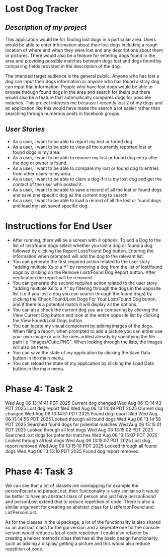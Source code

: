 # **Lost Dog Tracker**

## ***Description of my project***

This application would be for finding lost dogs in a particular area. Users would be able to enter information about their lost dogs including a rough location of where and when they were lost and any descriptions about them or pictures. There would also be a feature for entering dogs found in the area and providing possible matches between dogs lost and dogs found by comparing fields provided in the description of the dog. 

The intended target audience is the general public. Anyone who has lost a dog can input their dogs information or anyone who has found a stray dog can input that information. People who have lost dogs would be able to browse through found dogs in the area and search for theirs but there would also be a feature that automatically compares dogs for possible matches. This project interests me because I recently lost 2 of my dogs and an application like this would have made the search a lot easier rather than searching through numerous posts in facebook groups. 

## ***User Stories***

- As a user, I want to be able to report my lost or found dog.
- As a user, I want to be able to view all the currently reported lost or found dogs in my area. 
- As a user, I want to be able to remove my lost or found dog entry after the dog or owner is found. 
- As a user, I want to be able to compare my lost or found dog to entries from other users in my area. 
- As a user, I want to be able to claim a dog if it is my lost dog and get the contact of the user who posted it. 
- As a user, I want to be able to save a record of all the lost or found dogs and save one specific dog as the current dog to search.
- As a user, I want to be able to load a record of all the lost or found dogs and load my last saved specific dog.

# Instructions for End User
 - After running, there will be a screen with 4 options. To add a Dog to the list of lost/found dogs select whether you lost a dog or found a dog followed by clicking the  Report Lost/Found Dog button. Entering the information when prompted will add the dog to the relevant list. 
 - You can generate the first required action related to the user story "adding multiple Xs to a Y" by removing a dog from the list of lost/found dogs by clicking on the Remove Lost/Found Dog Report button. After verification the report will be removed. 
 - You can generate the second required action related to the user story "adding multiple Xs to a Y" by filtering through the dogs in the opposite list (i.e if you lost a dog you can search through the found dogs) by clicking the Check Found/Lost Dogs For Your Lost/Found Dog button, and if there is a potential match it will display all the options.
 - You can also check the current dog you are comparing by clicking the View Current Dog button and look at the entire opposite list by clicking the View Found/Lost Dogs button.
 - You can locate my visual component by adding images of the dogs. When filing a report, when prompted to add a picture you can either use your own image or use the ones added already by specifying the file path i.e "Images/Cutie.PNG". When looking through the lists, the images will also be there. 
 - You can save the state of my application by clicking the Save Data button in the main menu.
 - You can reload the state of my application by clicking the Load Data button in the main menu.

 # Phase 4: Task 2

 Wed Aug 06 13:14:41 PDT 2025
 Current dog changed
 Wed Aug 06 13:14:43 PDT 2025
 Lost dog report filed
 Wed Aug 06 13:14:49 PDT 2025
 Current dog changed
 Wed Aug 06 13:14:51 PDT 2025
 Found dog report filed
 Wed Aug 06 13:14:56 PDT 2025
 Looked through all found dogs
 Wed Aug 06 13:14:58 PDT 2025
 Searched found dogs for potential matches
 Wed Aug 06 13:15:01 PDT 2025
 Looked through all lost dogs
 Wed Aug 06 13:15:02 PDT 2025
 Searched lost dogs for potential matches
 Wed Aug 06 13:15:07 PDT 2025
 Looked through all lost dogs
 Wed Aug 06 13:15:07 PDT 2025
 Lost dog report removed
 Wed Aug 06 13:15:10 PDT 2025
 Looked through all found dogs
 Wed Aug 06 13:15:10 PDT 2025
 Found dog report removed

 # Phase 4: Task 3

 We can see that a lot of classes are overlapping for example the personFound and personLost, their functionality is very similar so it would be better to have an abstract class of person and just have personFound and personLost extend that to reduce repetition of code. There is also a similar argument for creating an abstract class for ListPersonFound and ListPersonLost. 
 
 As for the classes in the ui package, a lot of the functionality is also shared so an abstract class for the gui version and a seperate one for the console version would reduce a lot of code repetition. I could also refactor by creating a helper methods class that has all the basic design functionality such as adding a display/ getting a picture and this would also reduce repetition of code. 
